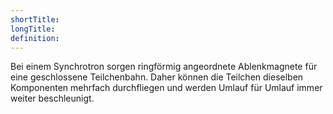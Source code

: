 ```yaml
---
shortTitle:
longTitle:
definition:
---
```


Bei einem Synchrotron sorgen ringförmig angeordnete Ablenkmagnete für eine geschlossene Teilchenbahn. Daher können die Teilchen dieselben Komponenten mehrfach durchfliegen und werden Umlauf für Umlauf immer weiter beschleunigt.
